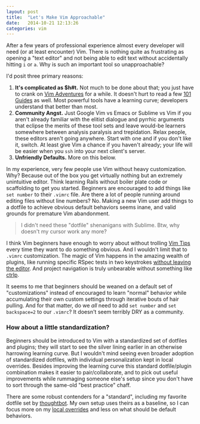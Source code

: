 ```yaml
---
layout: post
title:  "Let's Make Vim Approachable"
date:   2014-10-21 12:13:26
categories: vim
---
```

After a few years of professional experience almost every developer
will need (or at least encounter) Vim. There is nothing quite as frustrating as
opening a "text editor" and not being able to edit text without accidentally
hitting `i` or `a`. Why is such an important tool so unapproachable?

I'd posit three primary reasons:

1. <b>It's complicated as $h#t.</b> Not much to be done about that; you just
   have to crank on [Vim Adventures](http://vim-adventures.com/) for a while.
   It doesn't hurt to read a few [101 Guides][101-guides] as well.
   Most powerful tools have a learning curve; developers understand that better
   than most.
2. <b>Community Angst.</b> Just Google Vim vs Emacs or Sublime vs Vim if you
   aren't already familiar with the elitist dialogue and pyrrhic arguments that eclipse
   the merits of these tool sets and leave would-be learners somewhere between analysis
   paralysis and trepidation. Relax people, these editors aren't going
   anywhere. Start with one and if you don't like it, switch. At least give Vim
   a chance if you haven't already; your life will be easier
   when you `ssh` into your next client's server.
3. <b>Unfriendly Defaults.</b> More on this below.

In my experience, very few people use Vim without heavy customization. Why?
Because out of the box you get virtually nothing but an extremely unintuitive
editor. Think learning Rails without boiler plate code or scaffolding to get you
started. Beginners are encouraged to add things like `set number` to their
`.vimrc` file. Are there a lot of people running around editing files without
line numbers? No. Making a new Vim user add things to a dotfile to achieve
obvious default behaviors seems inane, and valid grounds for premature Vim
abandonment.

> I didn't need these "dotfile" shenanigans with Sublime. Btw,
> why doesn't my cursor work any more?

I think Vim beginners have enough to worry about without trolling [Vim
Tips][vimtips] every time they want to do something obvious. And I wouldn't
limit that to `.vimrc` customization. The magic of Vim happens in the amazing wealth of
plugins, like running specific RSpec tests in two keystrokes [without leaving the
editor][vim-rspec]. And project navigation is truly unbearable
without something like [ctrlp][ctrlp].

It seems to me that beginners should be weaned on a default set
of "customizations" instead of encouraged to learn "normal" behavior
while accumulating their own custom settings through iterative bouts
of hair pulling. And for that matter, do we *all* need to add `set number` and
`set backspace=2` to our `.vimrc`? It doesn't seem terribly DRY as a community.

### How about a little standardization?

Beginners should be introduced to Vim with a standardized set of dotfiles
and plugins; they will start to see the silver lining earlier in an otherwise
harrowing learning curve. But I wouldn't mind seeing even broader adoption of
standardized dotfiles, with individual personalization kept in local overrides.
Besides improving the learning curve this standard dotfile/plugin combination
makes it easier to pair/collaborate, and to pick out useful improvements
while rummaging someone else's setup since you don't have to sort through the
same-old "best practice" chaff.

There are some robust contenders for a "standard", including my favorite dotfile
set by [thoughtbot][thoughtbot]. My own setup uses theirs as a baseline, so I
can focus more on my [local overrides][overrides] and less on what should be
default behaviors.

[101-guides]: http://computers.tutsplus.com/tutorials/vim-for-beginners--cms-21118
[vimtips]:    http://vim.wikia.com/wiki/Vim_Tips_Wiki
[vim-rspec]:  http://robots.thoughtbot.com/running-specs-from-vim
[ctrlp]:      https://github.com/kien/ctrlp.vim
[thoughtbot]: https://github.com/thoughtbot/dotfiles
[overrides]:  https://github.com/hiattp/dotfiles
